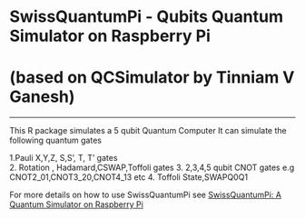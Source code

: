 # SwissQuantumPi - Qubits Quantum Simulator on Raspberry Pi
# (based on QCSimulator by Tinniam V Ganesh)

<hr>


This R package simulates a 5 qubit Quantum Computer
It can simulate the following  quantum gates

1.Pauli X,Y,Z, S,S’, T, T’ gates <br>
2. Rotation , Hadamard,CSWAP,Toffoli gates
3. 2,3,4,5 qubit CNOT gates e.g CNOT2_01,CNOT3_20,CNOT4_13 etc
4. Toffoli State,SWAPQ0Q1

For more details on how to use SwissQuantumPi see 
[SwissQuantumPi: A Quantum Simulator on Raspberry Pi](http://www.swissquantumhub.com/swissquantumpi-a-quantum-simulator-on-raspberry-pi/)
